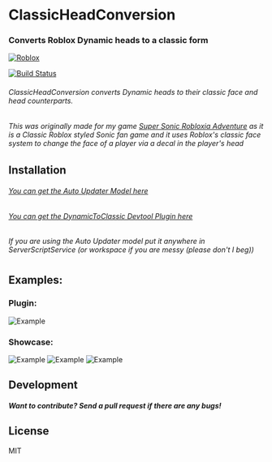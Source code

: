 # ClassicHeadConversion
### Converts Roblox Dynamic heads to a classic form

[![Roblox](https://conikku.neocities.org/github%20assets/POWERED%20by%20roblox.png)](https://www.roblox.com)

[![Build Status](https://conikku.neocities.org/github%20assets/ver%20test.svg)](https://www.conikku.com)

###### ClassicHeadConversion converts Dynamic heads to their classic face and head counterparts.
###### This was originally made for my game [Super Sonic Robloxia Adventure](https://www.roblox.com/games/10417853509/Super-Sonic-Robloxia-Adventure/) as it is a Classic Roblox styled Sonic fan game and it uses Roblox's classic face system to change the face of a player via a decal in the player's head

## Installation
###### [You can get the Auto Updater Model here](https://www.roblox.com/library/14450036506/Dynamic-to-Classic-Face-Head-Converter)
###### [You can get the DynamicToClassic Devtool Plugin here](https://create.roblox.com/marketplace/asset/15407420885/DynamicToClassicHead-Devtool)
###### If you are using the Auto Updater model put it anywhere in ServerScriptService (or workspace if you are messy (please don't I beg))

#
## Examples:
### Plugin:
![Example](https://conikku.neocities.org/github%20assets/RobloxStudioBeta_KHnAkHRRd1.gif)
### Showcase:
![Example](https://conikku.neocities.org/github%20assets/RobloxStudioBeta_XObM2UvdS9.gif)
![Example](https://conikku.neocities.org/github%20assets/RobloxStudioBeta_m5ZWHgdt6g.gif)
![Example](https://conikku.neocities.org/github%20assets/RobloxStudioBeta_6mseahxBN0.gif)
## Development

##### Want to contribute? Send a pull request if there are any bugs!

## License
MIT
